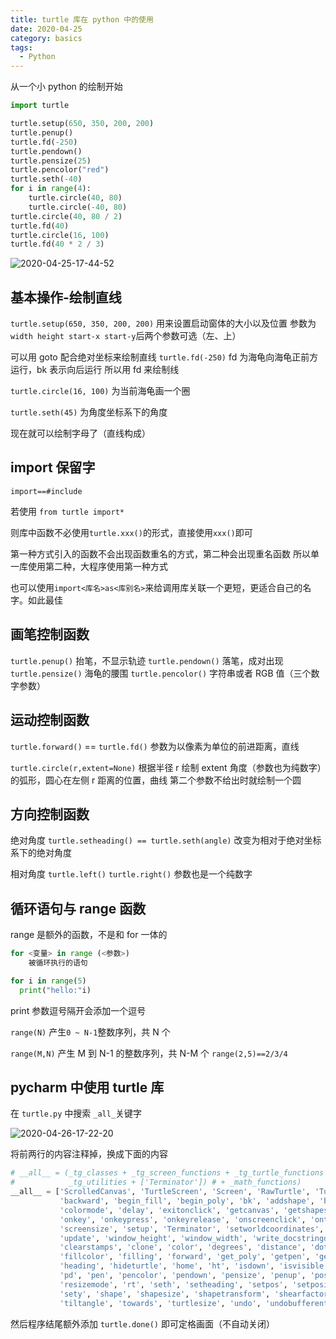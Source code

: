 ```yaml
---
title: turtle 库在 python 中的使用
date: 2020-04-25
category: basics
tags:
  - Python
---
```


从一个小 python 的绘制开始
<!-- more -->
```py
import turtle

turtle.setup(650, 350, 200, 200)
turtle.penup()
turtle.fd(-250)
turtle.pendown()
turtle.pensize(25)
turtle.pencolor("red")
turtle.seth(-40)
for i in range(4):
    turtle.circle(40, 80)
    turtle.circle(-40, 80)
turtle.circle(40, 80 / 2)
turtle.fd(40)
turtle.circle(16, 100)
turtle.fd(40 * 2 / 3)
```

![2020-04-25-17-44-52](https://raw.githubusercontent.com/fengwei2002/Pictures_02/master/img/2020-04-25-17-44-52.png)

## 基本操作-绘制直线

`turtle.setup(650, 350, 200, 200)`
用来设置启动窗体的大小以及位置
参数为 `width height start-x start-y`后两个参数可选（左、上）
 
 可以用 goto 配合绝对坐标来绘制直线
`turtle.fd(-250)`
fd 为海龟向海龟正前方运行，bk 表示向后运行
所以用 fd 来绘制线

`turtle.circle(16, 100)`
为当前海龟画一个圈

`turtle.seth(45)`
为角度坐标系下的角度

现在就可以绘制字母了（直线构成）

## import 保留字

`import==#include`

若使用 `from turtle import*`

则库中函数不必使用`turtle.xxx()`的形式，直接使用`xxx()`即可

第一种方式引入的函数不会出现函数重名的方式，第二种会出现重名函数
所以单一库使用第二种，大程序使用第一种方式

也可以使用`import<库名>as<库别名>`来给调用库关联一个更短，更适合自己的名字。如此最佳

## 画笔控制函数

`turtle.penup()`
抬笔，不显示轨迹
`turtle.pendown()`
落笔，成对出现
`turtle.pensize()`
海龟的腰围
`turtle.pencolor()`
字符串或者 RGB 值（三个数字参数）

## 运动控制函数

`turtle.forward()` == `turtle.fd()`
参数为以像素为单位的前进距离，直线

`turtle.circle(r,extent=None)`
根据半径 r 绘制 extent 角度（参数也为纯数字）的弧形，圆心在左侧 r 距离的位置，曲线
第二个参数不给出时就绘制一个圆

## 方向控制函数

绝对角度
`turtle.setheading() == turtle.seth(angle)`
改变为相对于绝对坐标系下的绝对角度

相对角度
`turtle.left()`
`turtle.right()`
参数也是一个纯数字

## 循环语句与 range 函数

range 是额外的函数，不是和 for 一体的

```py
for <变量> in range (<参数>)
    被循环执行的语句
```

```py
for i in range(5)
  print("hello:"i) 
```
print 参数逗号隔开会添加一个逗号

`range(N)`
产生`0 ~ N-1`整数序列，共 N 个

`range(M,N)`
产生 M 到 N-1 的整数序列，共 N-M 个
`range(2,5)==2/3/4`

## pycharm 中使用 turtle 库

在 `turtle.py` 中搜索 `_all_`关键字

![2020-04-26-17-22-20](https://raw.githubusercontent.com/fengwei2002/Pictures_02/master/img/2020-04-26-17-22-20.png)

将前两行的内容注释掉，换成下面的内容

```py {1,2}
# __all__ = (_tg_classes + _tg_screen_functions + _tg_turtle_functions +
#            _tg_utilities + ['Terminator']) # + _math_functions)
__all__ = ['ScrolledCanvas', 'TurtleScreen', 'Screen', 'RawTurtle', 'Turtle', 'RawPen', 'Pen', 'Shape', 'Vec2D', 'back',
           'backward', 'begin_fill', 'begin_poly', 'bk', 'addshape', 'bgcolor', 'bgpic', 'bye', 'clearscreen',
           'colormode', 'delay', 'exitonclick', 'getcanvas', 'getshapes', 'listen', 'mainloop', 'mode', 'numinput',
           'onkey', 'onkeypress', 'onkeyrelease', 'onscreenclick', 'ontimer', 'register_shape', 'resetscreen',
           'screensize', 'setup', 'Terminator', 'setworldcoordinates', 'textinput', 'title', 'tracer', 'turtles',
           'update', 'window_height', 'window_width', 'write_docstringdict', 'done', 'circle', 'clear', 'clearstamp',
           'clearstamps', 'clone', 'color', 'degrees', 'distance', 'dot', 'down', 'end_fill', 'end_poly', 'fd',
           'fillcolor', 'filling', 'forward', 'get_poly', 'getpen', 'getscreen', 'get_shapepoly', 'getturtle', 'goto',
           'heading', 'hideturtle', 'home', 'ht', 'isdown', 'isvisible', 'left', 'lt', 'onclick', 'ondrag', 'onrelease',
           'pd', 'pen', 'pencolor', 'pendown', 'pensize', 'penup', 'pos', 'position', 'pu', 'radians', 'right', 'reset',
           'resizemode', 'rt', 'seth', 'setheading', 'setpos', 'setposition', 'settiltangle', 'setundobuffer', 'setx',
           'sety', 'shape', 'shapesize', 'shapetransform', 'shearfactor', 'showturtle', 'speed', 'st', 'stamp', 'tilt',
           'tiltangle', 'towards', 'turtlesize', 'undo', 'undobufferentries', 'up', 'width', 'write', 'xcor', 'ycor']
```

然后程序结尾额外添加 `turtle.done()` 即可定格画面（不自动关闭）
